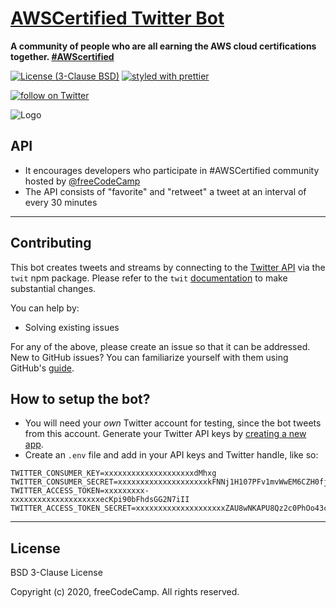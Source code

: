 # [AWSCertified Twitter Bot](https://twitter.com/AWSCertifiedBot)

<strong>A community of people who are all earning the AWS cloud certifications together.
[#AWScertified](https://twitter.com/search?q=%23ProjectEuler100&src=hashtag_click)
</strong>

[![License (3-Clause BSD)](https://img.shields.io/badge/license-BSD%203--Clause-blue.svg?style=flat-square)](http://opensource.org/licenses/BSD-3-Clause)
[![styled with prettier](https://img.shields.io/badge/styled_with-prettier-ff69b4.svg)](https://github.com/prettier/prettier)

<p>
  <a href="https://twitter.com/intent/follow?screen_name=AWSCertifiedBot">
    <img src="https://img.shields.io/twitter/follow/AWSCertifiedBot.svg?style=social"
      alt="follow on Twitter"></a>
</p>

![Logo](https://i.imgur.com/GxV4pz7.png)

## API

- It encourages developers who participate in #AWSCertified community hosted by [@freeCodeCamp](https://twitter.com/freeCodeCamp)
- The API consists of "favorite" and "retweet" a tweet at an interval of every 30 minutes

---

## Contributing

This bot creates tweets and streams by connecting to the
[Twitter API](https://developer.twitter.com/en/docs) via the `twit`
npm package. Please refer to the `twit`
[documentation](https://github.com/ttezel/twit) to make substantial
changes.

You can help by:

- Solving existing issues

For any of the above, please create an issue so that it can be addressed. New to GitHub issues? You can familiarize yourself with
them using GitHub's
[guide](https://help.github.com/articles/creating-a-pull-request/).

## How to setup the bot?

- You will need your _own_ Twitter account for testing, since the bot tweets from this account. Generate your Twitter API keys by [creating a new app](https://apps.twitter.com/app/new).
- Create an `.env` file and add in your API keys and Twitter handle, like so:

```
TWITTER_CONSUMER_KEY=xxxxxxxxxxxxxxxxxxxxdMhxg
TWITTER_CONSUMER_SECRET=xxxxxxxxxxxxxxxxxxxxkFNNj1H107PFv1mvWwEM6CZH0fjymV
TWITTER_ACCESS_TOKEN=xxxxxxxxx-xxxxxxxxxxxxxxxxxxxxecKpi90bFhdsGG2N7iII
TWITTER_ACCESS_TOKEN_SECRET=xxxxxxxxxxxxxxxxxxxxZAU8wNKAPU8Qz2c0PhOo43cGO
```

---

## License

BSD 3-Clause License

Copyright (c) 2020, freeCodeCamp. All rights reserved.
